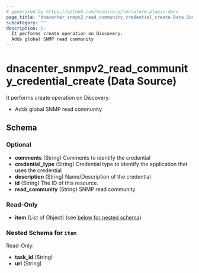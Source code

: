 ```yaml
---
# generated by https://github.com/hashicorp/terraform-plugin-docs
page_title: "dnacenter_snmpv2_read_community_credential_create Data Source - terraform-provider-dnacenter"
subcategory: ""
description: |-
  It performs create operation on Discovery.
  Adds global SNMP read community
---
```


# dnacenter_snmpv2_read_community_credential_create (Data Source)

It performs create operation on Discovery.

- Adds global SNMP read community



<!-- schema generated by tfplugindocs -->
## Schema

### Optional

- **comments** (String) Comments to identify the credential
- **credential_type** (String) Credential type to identify the application that uses the credential
- **description** (String) Name/Description of the credential
- **id** (String) The ID of this resource.
- **read_community** (String) SNMP read community

### Read-Only

- **item** (List of Object) (see [below for nested schema](#nestedatt--item))

<a id="nestedatt--item"></a>
### Nested Schema for `item`

Read-Only:

- **task_id** (String)
- **url** (String)


